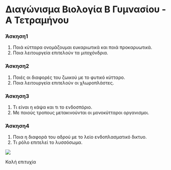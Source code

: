 

# Διαγώνισμα Βιολογία Β Γυμνασίου - Α Τετραμήνου

### Άσκηση1

1) Ποιά κύτταρα ονομάζουμαι ευκαριωτικά και ποιά προκαρυωτικά.  
2) Ποια λειτουργεία επιτελούν τα μιτοχόνδρια.

### Άσκηση2

1) Ποιές οι διαφορές του ζωικού με το φυτικό κύτταρο.  
2) Ποια λειτουργεία επιτελούν οι χλωροπλάστες.

### Άσκηση3

1) Τι είναι η κάψα και τι το ενδοσπόριο.  
2) Με ποιούς τροπους μετακινούνται οι μονοκύτταροι οργανισμοι.

### Άσκηση4

1) Ποια η διαφορά του αδρού με το λείο ενδοπλασματικό δικτυο.  
2) Τι ρόλο επιτελεί το λυσσόσωμα.  


![](http://www.healthyliving.gr/wp-content/uploads/2015/11/bakthria-5515-494x257.jpg)   

Καλή επιτυχία
